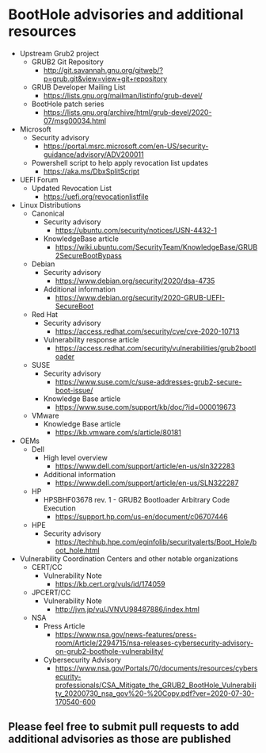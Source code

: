 # BootHole advisories and additional resources

- Upstream Grub2 project
	- GRUB2 Git Repository
		- http://git.savannah.gnu.org/gitweb/?p=grub.git&view=view+git+repository
	- GRUB Developer Mailing List
		- https://lists.gnu.org/mailman/listinfo/grub-devel/
	- BootHole patch series
		- https://lists.gnu.org/archive/html/grub-devel/2020-07/msg00034.html
- Microsoft
	- Security advisory
		- https://portal.msrc.microsoft.com/en-US/security-guidance/advisory/ADV200011
	- Powershell script to help apply revocation list updates
		- https://aka.ms/DbxSplitScript
- UEFI Forum
	- Updated Revocation List
		- https://uefi.org/revocationlistfile
- Linux Distributions
	- Canonical
		- Security advisory
			- https://ubuntu.com/security/notices/USN-4432-1 
		- KnowledgeBase article
			- https://wiki.ubuntu.com/SecurityTeam/KnowledgeBase/GRUB2SecureBootBypass
	- Debian
		- Security advisory
			- https://www.debian.org/security/2020/dsa-4735
		- Additional information
			- https://www.debian.org/security/2020-GRUB-UEFI-SecureBoot 
	- Red Hat
		- Security advisory
			- https://access.redhat.com/security/cve/cve-2020-10713
		- Vulnerability response article
			- https://access.redhat.com/security/vulnerabilities/grub2bootloader
	- SUSE
		- Security advisory
			- https://www.suse.com/c/suse-addresses-grub2-secure-boot-issue/
		- Knowledge Base article
			- https://www.suse.com/support/kb/doc/?id=000019673
	- VMware
		- Knowledge Base article
			- https://kb.vmware.com/s/article/80181
- OEMs
	- Dell
		- High level overview
			- https://www.dell.com/support/article/en-us/sln322283
		- Additional information
			- https://www.dell.com/support/article/en-us/SLN322287
	- HP
		- HPSBHF03678 rev. 1 - GRUB2 Bootloader Arbitrary Code Execution
			- https://support.hp.com/us-en/document/c06707446
	- HPE
		- Security advisory
			- https://techhub.hpe.com/eginfolib/securityalerts/Boot_Hole/boot_hole.html
- Vulnerability Coordination Centers and other notable organizations
	- CERT/CC
		- Vulnerability Note
			- https://kb.cert.org/vuls/id/174059
	- JPCERT/CC
		- Vulnerability Note
			- http://jvn.jp/vu/JVNVU98487886/index.html
	- NSA
		- Press Article
			- https://www.nsa.gov/news-features/press-room/Article/2294715/nsa-releases-cybersecurity-advisory-on-grub2-boothole-vulnerability/
		- Cybersecurity Advisory
			- https://www.nsa.gov/Portals/70/documents/resources/cybersecurity-professionals/CSA_Mitigate_the_GRUB2_BootHole_Vulnerability_20200730_nsa_gov%20-%20Copy.pdf?ver=2020-07-30-170540-600

## Please feel free to submit pull requests to add additional advisories as those are published
